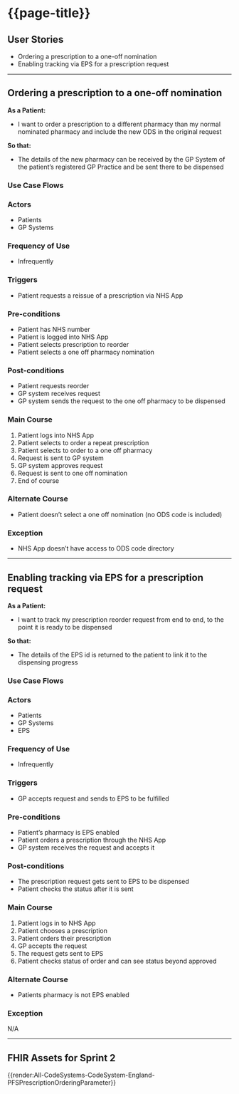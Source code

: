 # {{page-title}}

## User Stories

- Ordering a prescription to a one-off nomination
- Enabling tracking via EPS for a prescription request

<hr>

## Ordering a prescription to a one-off nomination

**As a Patient:**

- I want to order a prescription to a different pharmacy than my normal nominated pharmacy and include the new ODS in the original request

**So that:**

- The details of the new pharmacy can be received by the GP System of the patient’s registered GP Practice and be sent there to be dispensed

### Use Case Flows

### Actors

- Patients
- GP Systems

### Frequency of Use

- Infrequently

### Triggers

- Patient requests a reissue of a prescription via NHS App

### Pre-conditions

- Patient has NHS number
- Patient is logged into NHS App
- Patient selects prescription to reorder
- Patient selects a one off pharmacy nomination

### Post-conditions

- Patient requests reorder 
- GP system receives request
- GP system sends the request to the one off pharmacy to be dispensed

### Main Course

1.	Patient logs into NHS App
2.	Patient selects to order a repeat prescription
3.	Patient selects to order to a one off pharmacy
4.	Request is sent to GP system
5.	GP system approves request
6.	Request is sent to one off nomination
7.	End of course

### Alternate Course

- Patient doesn’t select a one off nomination (no ODS code is included)

### Exception

- NHS App doesn’t have access to ODS code directory

<hr>

## Enabling tracking via EPS for a prescription request

**As a Patient:**

- I want to track my prescription reorder request from end to end, to the point it is ready to be dispensed

**So that:**

- The details of the EPS id is returned to the patient to link it to the dispensing progress

### Use Case Flows

### Actors

- Patients
- GP Systems
- EPS

### Frequency of Use

- Infrequently

### Triggers

- GP accepts request and sends to EPS to be fulfilled

### Pre-conditions

- Patient’s pharmacy is EPS enabled
- Patient orders a prescription through the NHS App
- GP system receives the request and accepts it

### Post-conditions

- The prescription request gets sent to EPS to be dispensed
- Patient checks the status after it is sent

### Main Course

1.	Patient logs in to NHS App
2.	Patient chooses a prescription
3.	Patient orders their prescription
4.	GP accepts the request
5.	The request gets sent to EPS
6.	Patient checks status of order and can see status beyond approved

### Alternate Course

- Patients pharmacy is not EPS enabled

### Exception

N/A

<hr>

## FHIR Assets for Sprint 2

<div>
{{render:All-CodeSystems-CodeSystem-England-PFSPrescriptionOrderingParameter}}
</div>
